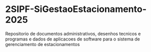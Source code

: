 # 2SIPF-SiGestaoEstacionamento-2025
Repositorio de documentos administrativos, desenhos tecnicos e programas e dados de aplicacoes de software para o sistema de gerenciamento de estacionamentos

